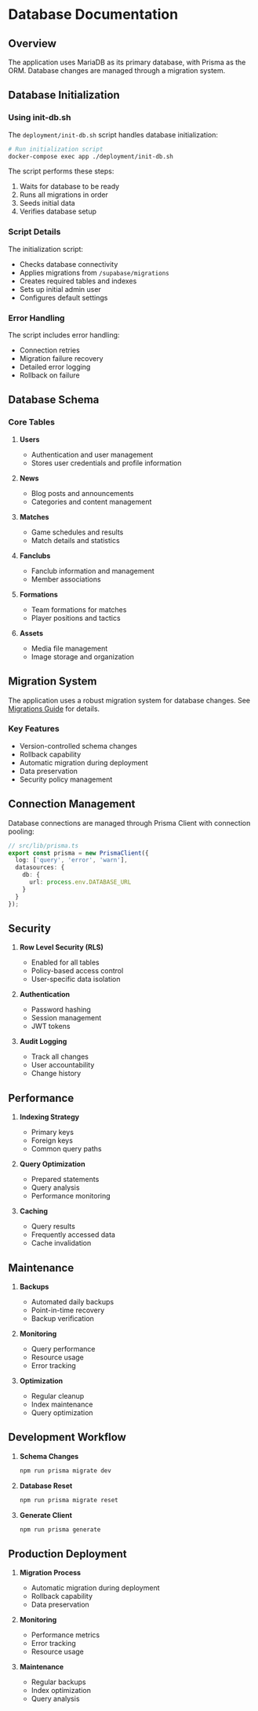 # Database Documentation

## Overview

The application uses MariaDB as its primary database, with Prisma as the ORM. Database changes are managed through a migration system.

## Database Initialization

### Using init-db.sh

The `deployment/init-db.sh` script handles database initialization:

```bash
# Run initialization script
docker-compose exec app ./deployment/init-db.sh
```

The script performs these steps:
1. Waits for database to be ready
2. Runs all migrations in order
3. Seeds initial data
4. Verifies database setup

### Script Details

The initialization script:
- Checks database connectivity
- Applies migrations from `/supabase/migrations`
- Creates required tables and indexes
- Sets up initial admin user
- Configures default settings

### Error Handling

The script includes error handling:
- Connection retries
- Migration failure recovery
- Detailed error logging
- Rollback on failure

## Database Schema

### Core Tables

1. **Users**
   - Authentication and user management
   - Stores user credentials and profile information

2. **News**
   - Blog posts and announcements
   - Categories and content management

3. **Matches**
   - Game schedules and results
   - Match details and statistics

4. **Fanclubs**
   - Fanclub information and management
   - Member associations

5. **Formations**
   - Team formations for matches
   - Player positions and tactics

6. **Assets**
   - Media file management
   - Image storage and organization

## Migration System

The application uses a robust migration system for database changes. See [Migrations Guide](./migrations.md) for details.

### Key Features
- Version-controlled schema changes
- Rollback capability
- Automatic migration during deployment
- Data preservation
- Security policy management

## Connection Management

Database connections are managed through Prisma Client with connection pooling:

```typescript
// src/lib/prisma.ts
export const prisma = new PrismaClient({
  log: ['query', 'error', 'warn'],
  datasources: {
    db: {
      url: process.env.DATABASE_URL
    }
  }
});
```

## Security

1. **Row Level Security (RLS)**
   - Enabled for all tables
   - Policy-based access control
   - User-specific data isolation

2. **Authentication**
   - Password hashing
   - Session management
   - JWT tokens

3. **Audit Logging**
   - Track all changes
   - User accountability
   - Change history

## Performance

1. **Indexing Strategy**
   - Primary keys
   - Foreign keys
   - Common query paths

2. **Query Optimization**
   - Prepared statements
   - Query analysis
   - Performance monitoring

3. **Caching**
   - Query results
   - Frequently accessed data
   - Cache invalidation

## Maintenance

1. **Backups**
   - Automated daily backups
   - Point-in-time recovery
   - Backup verification

2. **Monitoring**
   - Query performance
   - Resource usage
   - Error tracking

3. **Optimization**
   - Regular cleanup
   - Index maintenance
   - Query optimization

## Development Workflow

1. **Schema Changes**
   ```bash
   npm run prisma migrate dev
   ```

2. **Database Reset**
   ```bash
   npm run prisma migrate reset
   ```

3. **Generate Client**
   ```bash
   npm run prisma generate
   ```

## Production Deployment

1. **Migration Process**
   - Automatic migration during deployment
   - Rollback capability
   - Data preservation

2. **Monitoring**
   - Performance metrics
   - Error tracking
   - Resource usage

3. **Maintenance**
   - Regular backups
   - Index optimization
   - Query analysis